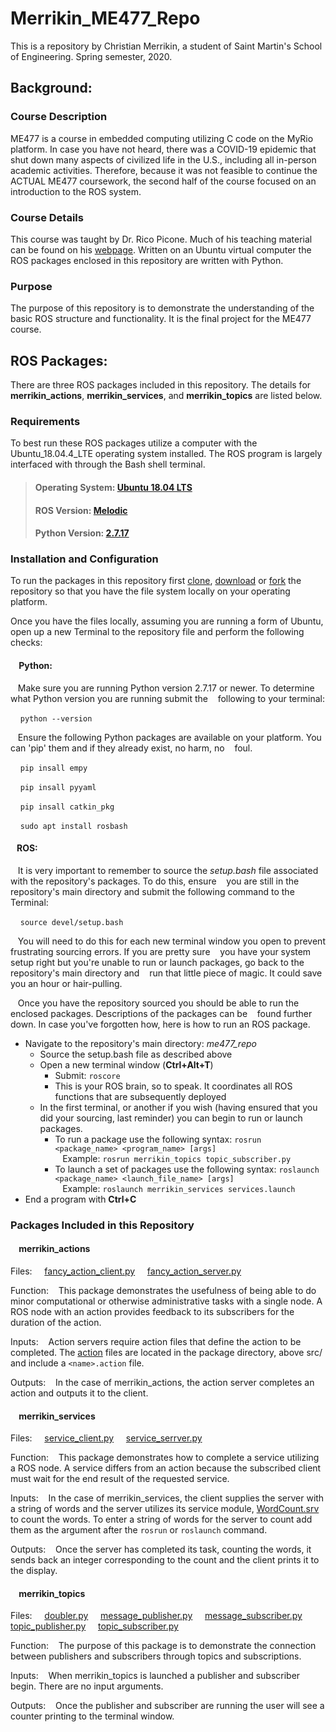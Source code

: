 # Merrikin_ME477_Repo
This is a repository by Christian Merrikin, a student of Saint Martin's School of Engineering. Spring semester, 2020.
## Background:
### Course Description
ME477 is a course in embedded computing utilizing C code on the MyRio platform. In case you have not 
heard, there was a COVID-19 epidemic that shut down many aspects of civilized life in the U.S., 
including all in-person academic activities. Therefore, because it was not feasible to continue
the ACTUAL ME477 coursework, the second half of the course focused on an introduction to the 
ROS system.
### Course Details
This course was taught by Dr. Rico Picone. Much of his teaching material can be found on his [webpage](http://ricopic.one/courses/robotics_mini_course).
Written on an Ubuntu virtual computer the ROS packages enclosed in this repository are written with Python.
### Purpose
The purpose of this repository is to demonstrate the understanding of the basic ROS structure and functionality. It is the 
final project for the ME477 course.
## ROS Packages:
There are three ROS packages included in this repository. The details for **merrikin_actions**, **merrikin_services**, and **merrikin_topics** are listed below.
### Requirements
To best run these ROS packages utilize a computer with the Ubuntu_18.04.4_LTE operating system installed. The ROS program is largely interfaced with through the Bash shell terminal. 
> #### Operating System: [Ubuntu 18.04 LTS](https://ubuntu.com/download/desktop)
> #### ROS Version: [Melodic](http://wiki.ros.org/melodic)
> #### Python Version: [2.7.17](https://www.python.org/downloads/release/python-2717/)
### Installation and Configuration
To run the packages in this repository first [clone](https://help.github.com/en/github/creating-cloning-and-archiving-repositories/cloning-a-repository), [download](https://superuser.com/questions/1309683/how-do-i-download-my-whole-repository-from-gitlab) or [fork](https://help.github.com/en/enterprise/2.13/user/articles/fork-a-repo) the repository so that you have the file system locally on your operating platform. 

Once you have the files locally, assuming you are running a form of Ubuntu, open up a new Terminal to the repository file and perform the following checks:

#### &nbsp;&nbsp;&nbsp; Python:
&nbsp;&nbsp;&nbsp;Make sure you are running Python version 2.7.17 or newer. To determine what Python version you are running submit the &nbsp;&nbsp;&nbsp;following to your terminal: 

&nbsp;&nbsp;&nbsp; `python --version`

&nbsp;&nbsp;&nbsp;Ensure the following Python packages are available on your platform. You can 'pip' them and if they already exist, no harm, no &nbsp;&nbsp;&nbsp;foul.

&nbsp;&nbsp;&nbsp; `pip insall empy` 

&nbsp;&nbsp;&nbsp; `pip insall pyyaml` 

&nbsp;&nbsp;&nbsp; `pip insall catkin_pkg` 

&nbsp;&nbsp;&nbsp; `sudo apt install rosbash` 

#### &nbsp;&nbsp;&nbsp;ROS:
&nbsp;&nbsp;&nbsp;It is very important to remember to source the _setup.bash_ file associated with the repository's packages. To do 
this, ensure &nbsp;&nbsp;&nbsp;you are still in the repository's main directory and submit the following command to the Terminal:

&nbsp;&nbsp;&nbsp; `source devel/setup.bash`

&nbsp;&nbsp;&nbsp;You will need to do this for each new terminal window you open to prevent frustrating sourcing errors. If you are pretty sure &nbsp;&nbsp;&nbsp;you have your system setup right but you're unable to run or launch packages, go back to the repository's main directory and &nbsp;&nbsp;&nbsp;run that little piece of magic. It could save you an hour or hair-pulling. 

&nbsp;&nbsp;&nbsp;Once you have the repository sourced you should be able to run the enclosed packages. Descriptions of the packages can be &nbsp;&nbsp;&nbsp;found further down. In case you've forgotten how, here is how to run an ROS package.
- Navigate to the repository's main directory: _me477_repo_ 
   - Source the setup.bash file as described above 
   - Open a new terminal window (__Ctrl+Alt+T__) 
     - Submit: `roscore` 
     - This is your ROS brain, so to speak. It coordinates all ROS functions that are subsequently deployed
   - In the first terminal, or another if you wish (having ensured that you did your sourcing, last reminder) you can begin to run or launch packages. 
     - To run a package use the following syntax: `rosrun <package_name> <program_name> [args]` \
       &nbsp;&nbsp;&nbsp;Example: `rosrun merrikin_topics topic_subscriber.py`
     - To launch a set of packages use the following syntax: `roslaunch <package_name> <launch_file_name> [args]` \
       &nbsp;&nbsp;&nbsp;Example: `roslaunch merrikin_services services.launch`
 - End a program with __Ctrl+C__
       
### Packages Included in this Repository

#### &nbsp;&nbsp;&nbsp; merrikin_actions
Files:
&nbsp;&nbsp;&nbsp; [fancy_action_client.py](https://github.com/merrikin/me477_repo/blob/master/merrikin_actions/src/fancy_action_client.py)
&nbsp;&nbsp;&nbsp; [fancy_action_server.py](https://github.com/merrikin/me477_repo/blob/master/merrikin_actions/src/fancy_action_server.py)

Function:
&nbsp;&nbsp;&nbsp;This package demonstrates the usefulness of being able to do minor computational or otherwise administrative tasks with a single node. A ROS node with an action provides feedback to its subscribers for the duration of the action. 

Inputs:
&nbsp;&nbsp;&nbsp;Action servers require action files that define the action to be completed. The [action](https://github.com/merrikin/me477_repo/tree/master/merrikin_actions/action) files are located in the package directory, above src/ and include a `<name>.action` file. 

Outputs:
&nbsp;&nbsp;&nbsp;In the case of merrikin_actions, the action server completes an action and outputs it to the client.

#### &nbsp;&nbsp;&nbsp; merrikin_services
Files:
&nbsp;&nbsp;&nbsp; [service_client.py](https://github.com/merrikin/me477_repo/blob/master/merrikin_services/src/service_client.py)
&nbsp;&nbsp;&nbsp; [service_serrver.py](https://github.com/merrikin/me477_repo/blob/master/merrikin_services/src/service_server.py)

Function:
&nbsp;&nbsp;&nbsp;This package demonstrates how to complete a service utilizing a ROS node. A service differs from an action because the subscribed client must wait for the end result of the requested service.  

Inputs:
&nbsp;&nbsp;&nbsp;In the case of merrikin_services, the client supplies the server with a string of words and the server utilizes its service module, [WordCount.srv](https://github.com/merrikin/me477_repo/blob/master/merrikin_services/srv/WordCount.srv) to count the words. To enter a string of words for the server to count add them as the argument after the `rosrun` or `roslaunch` command.

Outputs:
&nbsp;&nbsp;&nbsp;Once the server has completed its task, counting the words, it sends back an integer corresponding to the count and the client prints it to the display.

#### &nbsp;&nbsp;&nbsp; merrikin_topics
Files:
&nbsp;&nbsp;&nbsp; [doubler.py](https://github.com/merrikin/me477_repo/blob/master/merrikin_topics/src/doubler.py)
&nbsp;&nbsp;&nbsp; [message_publisher.py](https://github.com/merrikin/me477_repo/blob/master/merrikin_topics/src/message_publisher.py)
&nbsp;&nbsp;&nbsp; [message_subscriber.py](https://github.com/merrikin/me477_repo/blob/master/merrikin_topics/src/message_subscriber.py)
&nbsp;&nbsp;&nbsp; [topic_publisher.py](https://github.com/merrikin/me477_repo/blob/master/merrikin_topics/src/topic_publisher.py)
&nbsp;&nbsp;&nbsp; [topic_subscriber.py](https://github.com/merrikin/me477_repo/blob/master/merrikin_topics/src/topic_subscriber.py)

Function:
&nbsp;&nbsp;&nbsp;The purpose of this package is to demonstrate the connection between publishers and subscribers through topics and subscriptions.

Inputs:
&nbsp;&nbsp;&nbsp;When merrikin_topics is launched a publisher and subscriber begin. There are no input arguments.

Outputs: 
&nbsp;&nbsp;&nbsp;Once the publisher and subscriber are running the user will see a counter printing to the terminal window.
